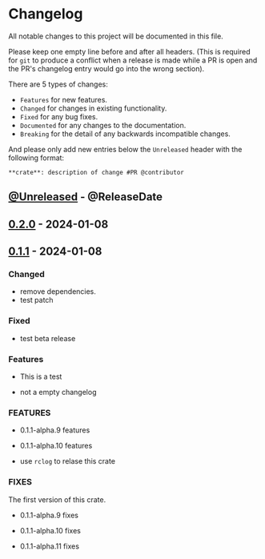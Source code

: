 # Changelog

All notable changes to this project will be documented in this file.

Please keep one empty line before and after all headers. (This is required for `git` to produce a conflict when a release is made while a PR is open and the PR's changelog entry would go into the wrong section).

There are 5 types of changes:

- `Features` for new features.
- `Changed` for changes in existing functionality.
- `Fixed` for any bug fixes.
- `Documented` for any changes to the documentation.
- `Breaking` for the detail of any backwards incompatible changes.

And please only add new entries below the `Unreleased` header with the following format:

    **crate**: description of change #PR @contributor

<!-- next-header -->

## [@Unreleased](https://github.com/RibirX/Ribir/compare/v0.2.0...HEAD) - @ReleaseDate

## [0.2.0](https://github.com/RibirX/Ribir/compare/v0.1.1...v0.2.0) - 2024-01-08

## [0.1.1](https://github.com/RibirX/Ribir/compare/v0.1.1-beta.1...v0.1.1) - 2024-01-08

### Changed

- remove dependencies.
- test patch

### Fixed

- test beta release

### Features

<!-- next-url -->

- This is a test

- not a empty changelog

### FEATURES

- 0.1.1-alpha.9 features

- 0.1.1-alpha.10 features

- use `rclog` to relase this crate

### FIXES

The first version of this crate.

- 0.1.1-alpha.9 fixes

- 0.1.1-alpha.10 fixes

- 0.1.1-alpha.11 fixes
